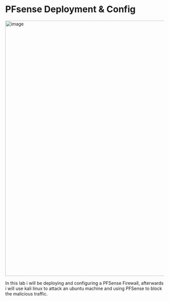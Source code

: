 # PFsense Deployment & Config

<img width="1109" height="809" alt="image" src="https://github.com/user-attachments/assets/9f4f298f-41eb-41b6-808f-a47267418a49" />



In this lab i will be deploying and configuring a PFSense Firewall, afterwards i will use kali linux to attack an ubuntu machine and using PFSense to block the malicious traffic. 
